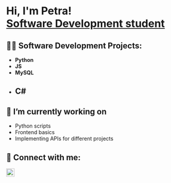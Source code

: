 <h1>Hi, I'm Petra! <br/><a href="https://www.linkedin.com/in/petrakorhonen/">Software Development student</a>

<h2>👨‍💻 Software Development Projects:</h2>
  
- <b>Python</b>
- <b>JS</b>
- <b>MySQL</b>
- <b>C#</b>
  - 

<h2>🔭 I’m currently working on</h2>

- Python scripts
- Frontend basics 
- Implementing APIs for different projects

<h2> 🤳 Connect with me:</h2>

[<img align="left" alt="PetraKorhonen | LinkedIn" width="22px" src="https://cdn.jsdelivr.net/npm/simple-icons@v3/icons/linkedin.svg" />][linkedin]


[linkedin]: https://www.linkedin.com/in/petrakorhonen/

